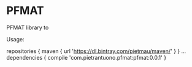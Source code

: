 # PFMAT
PFMAT library to

Usage:

repositories {
    maven {
        url 'https://dl.bintray.com/pietmau/maven/'
    }
}
...
dependencies {
    compile 'com.pietrantuono.pfmat:pfmat:0.0.1'
}
